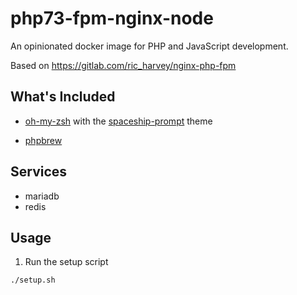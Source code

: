 # php73-fpm-nginx-node
An opinionated docker image for PHP and JavaScript development.

Based on https://gitlab.com/ric_harvey/nginx-php-fpm

## What's Included

* [oh-my-zsh](https://github.com/robbyrussell/oh-my-zsh) with the [spaceship-prompt](https://github.com/denysdovhan/spaceship-prompt) theme

* [phpbrew](https://github.com/phpbrew/phpbrew)

## Services

* mariadb
* redis

## Usage

1. Run the setup script

```bash
./setup.sh
```
